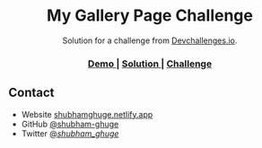 <!-- Please update value in the {}  -->

<h1 align="center">My Gallery Page Challenge</h1>

<div align="center">
   Solution for a challenge from  <a href="http://devchallenges.io" target="_blank">Devchallenges.io</a>.
</div>

<div align="center">
  <h3>
    <a href="https://shubham-devchallenges.netlify.app/my-gallery-challenge/">
      Demo
    </a>
    <span> | </span>
    <a href="https://github.com/shubham-ghuge/devchallenges-io/">
      Solution
    </a>
    <span> | </span>
    <a href="https://devchallenges.io/challenges/hhmesazsqgKXrTkYkt0U">
      Challenge
    </a>
  </h3>
</div>

## Contact

- Website [shubhamghuge.netlify.app](https://shubhamghuge.netlify.app)
- GitHub [@shubham-ghuge](https://github.com/shubham-ghuge)
- Twitter [@_shubham_ghuge_](https://twitter.com/_shubham_ghuge_)
